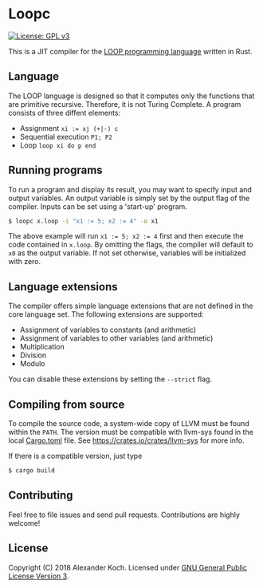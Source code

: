 # Loopc

[![License: GPL v3](https://img.shields.io/badge/License-GPL%20v3-blue.svg)](https://www.gnu.org/licenses/gpl-3.0)

This is a JIT compiler for the [LOOP programming language](https://en.wikipedia.org/wiki/LOOP_(programming_language)) written in Rust.

## Language

The LOOP language is designed so that it computes only the functions that are primitive recursive.
Therefore, it is not Turing Complete. A program consists of three diffent elements:

* Assignment `xi := xj (+|-) c`
* Sequential execution `P1; P2`
* Loop `loop xi do p end`

## Running programs

To run a program and display its result, you may want to specify input and output variables.
An output variable is simply set by the output flag of the compiler. Inputs can be set using a 'start-up' program.

```sh
$ loopc x.loop -i "x1 := 5; x2 := 4" -o x1
```

The above example will run `x1 := 5; x2 := 4` first and then execute the code contained in `x.loop`.
By omitting the flags, the compiler will default to `x0` as the output variable.
If not set otherwise, variables will be initialized with zero.

## Language extensions

The compiler offers simple language extensions that are not defined in the core language set.
The following extensions are supported:

* Assignment of variables to constants (and arithmetic)
* Assignment of variables to other variables (and arithmetic)
* Multiplication
* Division
* Modulo

You can disable these extensions by setting the `--strict` flag.

## Compiling from source

To compile the source code, a system-wide copy of LLVM must be found within the `PATH`.
The version must be compatible with llvm-sys found in the local [Cargo.toml](Cargo.toml) file.
See https://crates.io/crates/llvm-sys for more info.

If there is a compatible version, just type
```sh
$ cargo build
```

## Contributing

Feel free to file issues and send pull requests.
Contributions are highly welcome!

## License

Copyright (C) 2018 Alexander Koch.
Licensed under [GNU General Public License Version 3](LICENSE).